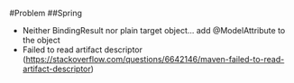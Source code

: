 #Problem
##Spring
- Neither BindingResult nor plain target object...
    add @ModelAttribute to the object
- Failed to read artifact descriptor
    (https://stackoverflow.com/questions/6642146/maven-failed-to-read-artifact-descriptor)